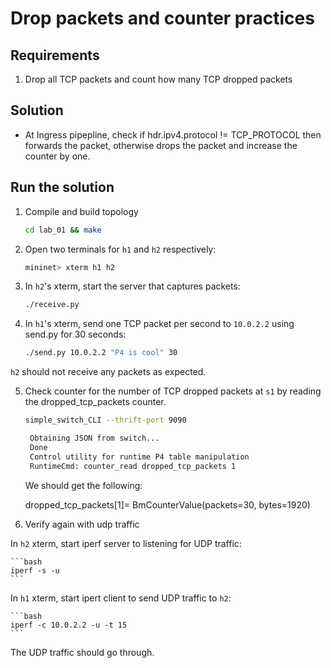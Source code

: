 # Drop packets and counter practices

## Requirements

1) Drop all TCP packets and count how many TCP dropped packets

## Solution

* At Ingress pipepline, check if hdr.ipv4.protocol != TCP_PROTOCOL then forwards the packet, otherwise drops the packet and increase the counter by one.

## Run the solution

1) Compile and build topology
	
	```bash
	cd lab_01 && make 
	```

2) Open two terminals for `h1` and `h2` respectively:
   
   ```bash
   mininet> xterm h1 h2
   ``` 

3) In `h2`'s xterm, start the server that captures packets:

   ```bash
   ./receive.py
   ```

4) In `h1`'s xterm, send one TCP packet per second to `10.0.2.2` using send.py for 30 seconds:
   
   ```bash
   ./send.py 10.0.2.2 "P4 is cool" 30
   ```
`h2` should not receive any packets as expected.

5) Check counter for the number of TCP dropped packets at `s1` by reading the dropped_tcp_packets counter.

   ```bash
   simple_switch_CLI --thrift-port 9090

   	Obtaining JSON from switch...
	Done
	Control utility for runtime P4 table manipulation
	RuntimeCmd: counter_read dropped_tcp_packets 1
   ```

   We should get the following:

 	dropped_tcp_packets[1]=  BmCounterValue(packets=30, bytes=1920)

6) Verify again with udp traffic 

In `h2` xterm, start iperf server to listening for UDP traffic:
	
	```bash
	iperf -s -u
	```
In `h1` xterm, start ipert client to send UDP traffic to `h2`:
	
	```bash
	iperf -c 10.0.2.2 -u -t 15
	```
The UDP traffic should go through.
